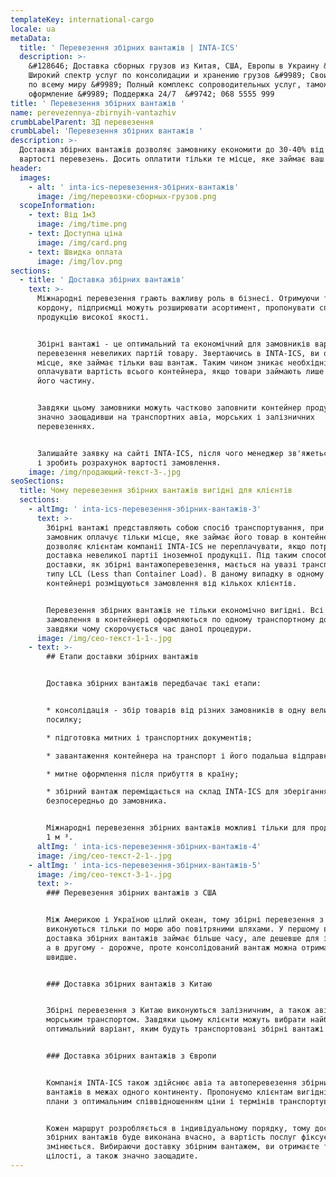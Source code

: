 ```yaml
---
templateKey: international-cargo
locale: ua
metaData:
  title: ' Перевезення збірних вантажів | INTA-ICS'
  description: >-
    &#128646; Доставка сборных грузов из Китая, США, Европы в Украину &#128073;
    Широкий спектр услуг по консолидации и хранению грузов &#9989; Свои склады
    по всему миру &#9989; Полный комплекс сопроводительных услуг, таможенное
    оформление &#9989; Поддержка 24/7  &#9742; 068 5555 999
title: ' Перевезення збірних вантажів '
name: perevezennya-zbirnyih-vantazhiv
crumbLabelParent: ЗД перевезення
crumbLabel: 'Перевезення збірних вантажів '
description: >-
  Доставка збірних вантажів дозволяє замовнику економити до 30-40% від загальної
  вартості перевезень. Досить оплатити тільки те місце, яке займає ваш вантаж.
header:
  images:
    - alt: ' inta-ics-перевезення-збірних-вантажів'
      image: /img/перевозки-сборных-грузов.png
  scopeInformation:
    - text: Від 1м3
      image: /img/time.png
    - text: Доступна ціна
      image: /img/card.png
    - text: Швидка оплата
      image: /img/lov.png
sections:
  - title: ' Доставка збірних вантажів'
    text: >-
      Міжнародні перевезення грають важливу роль в бізнесі. Отримуючи товари за
      кордону, підприємці можуть розширювати асортимент, пропонувати споживачеві
      продукцію високої якості.


      Збірні вантажі - це оптимальний та економічний для замовників варіант
      перевезення невеликих партій товару. Звертаючись в INTA-ICS, ви оплачуєте
      місце, яке займає тільки ваш вантаж. Таким чином зникає необхідність
      оплачувати вартість всього контейнера, якщо товари займають лише невелику
      його частину.


      Завдяки цьому замовники можуть частково заповнити контейнер продукцією,
      значно заощадивши на транспортних авіа, морських і залізничних
      перевезеннях.


      Залишайте заявку на сайті INTA-ICS, після чого менеджер зв'яжеться з вами
      і зробить розрахунок вартості замовлення.
    image: /img/продающий-текст-3-.jpg
seoSections:
  title: Чому перевезення збірних вантажів вигідні для клієнтів
  sections:
    - altImg: ' inta-ics-перевезення-збірних-вантажів-3'
      text: >-
        Збірні вантажі представляють собою спосіб транспортування, при якому
        замовник оплачує тільки місце, яке займає його товар в контейнері. Це
        дозволяє клієнтам компанії INTA-ICS не переплачувати, якщо потрібна
        доставка невеликої партії іноземної продукції. Під таким способом
        доставки, як збірні вантажоперевезення, мається на увазі транспортування
        типу LCL (Less than Container Load). В даному випадку в одному
        контейнері розміщуються замовлення від кількох клієнтів.


        Перевезення збірних вантажів не тільки економічно вигідні. Всі
        замовлення в контейнері оформляються по одному транспортному документу,
        завдяки чому скорочується час даної процедури.
      image: /img/сео-текст-1-1-.jpg
    - text: >-
        ## Етапи доставки збірних вантажів


        Доставка збірних вантажів передбачає такі етапи:


        * консолідація - збір товарів від різних замовників в одну велику
        посилку;

        * підготовка митних і транспортних документів;

        * завантаження контейнера на транспорт і його подальша відправка;

        * митне оформлення після прибуття в країну;

        * збірний вантаж переміщається на склад INTA-ICS для зберігання або
        безпосередньо до замовника.


        Міжнародні перевезення збірних вантажів можливі тільки для продукції від
        1 м ³.
      altImg: ' inta-ics-перевезення-збірних-вантажів-4'
      image: /img/сео-текст-2-1-.jpg
    - altImg: ' inta-ics-перевезення-збірних-вантажів-5'
      image: /img/сео-текст-3-1-.jpg
      text: >-
        ### Перевезення збірних вантажів з США


        Між Америкою і Україною цілий океан, тому збірні перевезення з США
        виконуються тільки по морю або повітряними шляхами. У першому випадку
        доставка збірних вантажів займає більше часу, але дешевше для замовника,
        а в другому - дорожче, проте консолідований вантаж можна отримати
        швидше.


        ### Доставка збірних вантажів з Китаю


        Збірні перевезення з Китаю виконуються залізничним, а також авіа та
        морським транспортом. Завдяки цьому клієнти можуть вибрати найбільш
        оптимальний варіант, яким будуть транспортовані збірні вантажі з Китаю.


        ### Доставка збірних вантажів з Європи


        Компанія INTA-ICS також здійснює авіа та автоперевезення збірних
        вантажів в межах одного континенту. Пропонуємо клієнтам вигідні тарифні
        плани з оптимальним співвідношенням ціни і термінів транспортування.


        Кожен маршрут розробляється в індивідуальному порядку, тому доставка
        збірних вантажів буде виконана вчасно, а вартість послуг фіксується і не
        змінюється. Вибираючи доставку збірним вантажем, ви отримаєте товари в
        цілості, а також значно заощадите.
---
```

